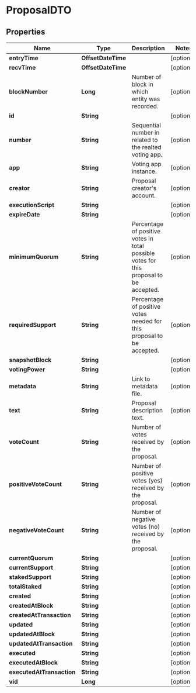 

# ProposalDTO


## Properties

Name | Type | Description | Notes
------------ | ------------- | ------------- | -------------
**entryTime** | **OffsetDateTime** |  |  [optional]
**recvTime** | **OffsetDateTime** |  |  [optional]
**blockNumber** | **Long** | Number of block in which entity was recorded. |  [optional]
**id** | **String** |  |  [optional]
**number** | **String** | Sequential number in related to the realted voting app. |  [optional]
**app** | **String** | Voting app instance. |  [optional]
**creator** | **String** | Proposal creator&#39;s account. |  [optional]
**executionScript** | **String** |  |  [optional]
**expireDate** | **String** |  |  [optional]
**minimumQuorum** | **String** | Percentage of positive votes in total possible votes for this proposal to be accepted. |  [optional]
**requiredSupport** | **String** | Percentage of positive votes needed for this proposal to be accepted. |  [optional]
**snapshotBlock** | **String** |  |  [optional]
**votingPower** | **String** |  |  [optional]
**metadata** | **String** | Link to metadata file. |  [optional]
**text** | **String** | Proposal description text. |  [optional]
**voteCount** | **String** | Number of votes received by the proposal. |  [optional]
**positiveVoteCount** | **String** | Number of positive votes (yes) received by the proposal. |  [optional]
**negativeVoteCount** | **String** | Number of negative votes (no) received by the proposal. |  [optional]
**currentQuorum** | **String** |  |  [optional]
**currentSupport** | **String** |  |  [optional]
**stakedSupport** | **String** |  |  [optional]
**totalStaked** | **String** |  |  [optional]
**created** | **String** |  |  [optional]
**createdAtBlock** | **String** |  |  [optional]
**createdAtTransaction** | **String** |  |  [optional]
**updated** | **String** |  |  [optional]
**updatedAtBlock** | **String** |  |  [optional]
**updatedAtTransaction** | **String** |  |  [optional]
**executed** | **String** |  |  [optional]
**executedAtBlock** | **String** |  |  [optional]
**executedAtTransaction** | **String** |  |  [optional]
**vid** | **Long** |  |  [optional]



